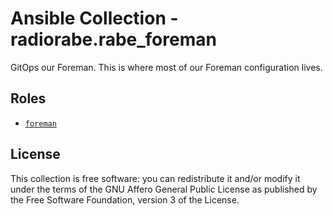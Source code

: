 # Ansible Collection - radiorabe.rabe_foreman

GitOps our Foreman. This is where most of our Foreman configuration lives.

## Roles

* [`foreman`](https://github.com/radiorabe/ansible-collection-rabe_foreman/tree/main/roles/foreman)

## License

This collection is free software: you can redistribute it and/or modify it under the terms of the GNU Affero General Public License as published by the Free Software Foundation, version 3 of the License.
